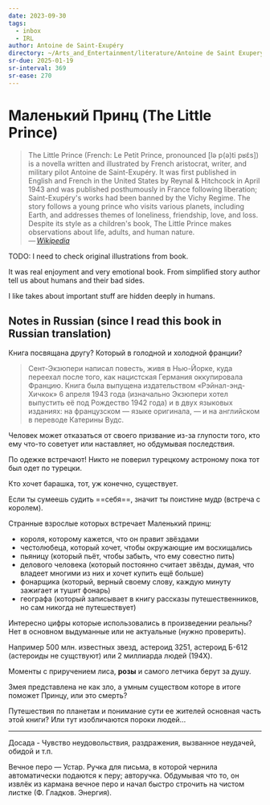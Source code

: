 ```yaml
---
date: 2023-09-30
tags:
  - inbox
  - IRL
author: Antoine de Saint-Exupéry
directory: ~/Arts_and_Entertainment/literature/Antoine de Saint Exupery/The Little Prince (1009)/"
sr-due: 2025-01-19
sr-interval: 369
sr-ease: 270
---
```

# Маленький Принц (The Little Prince)

> The Little Prince (French: Le Petit Prince, pronounced [lə p(ə)ti pʁɛ̃s]) is a
> novella written and illustrated by French aristocrat, writer, and military
> pilot Antoine de Saint-Exupéry. It was first published in English and French
> in the United States by Reynal & Hitchcock in April 1943 and was published
> posthumously in France following liberation; Saint-Exupéry's works had been
> banned by the Vichy Regime. The story follows a young prince who visits
> various planets, including Earth, and addresses themes of loneliness,
> friendship, love, and loss. Despite its style as a children's book, The Little
> Prince makes observations about life, adults, and human nature.\
> — <cite>[Wikipedia](https://en.wikipedia.org/wiki/The_Little_Prince)</cite>

TODO: I need to check original illustrations from book.

It was real enjoyment and very emotional book. From simplified story author tell
us about humans and their bad sides.

I like takes about important stuff are hidden deeply in humans.

## Notes in Russian (since I read this book in Russian translation)

Книга посвящана другу? Который в голодной и холодной франции?
> Сент-Экзюпери написал повесть, живя в Нью-Йорке, куда переехал после того, как
> нацистская Германия оккупировала Францию. Книга была выпущена издательством
> «Рэйнал-энд-Хичкок» 6 апреля 1943 года (изначально Экзюпери хотел выпустить её
> под Рождество 1942 года) и в двух языковых изданиях: на французском — языке
> оригинала, — и на английском в переводе Катерины Вудс.

Человек может отказаться от своего призвание из-за глупости того, кто ему что-то
советует или наставляет, но обдумывая последствия.

По одежке встречают! Никто не поверил турецкому астроному пока тот был одет по
турецки.

Кто хочет барашка, тот, уж конечно, существует.

Если ты сумеешь судить ==себя==, значит ты поистине мудр (встреча с королем).
<!--SR:!2024-03-08,6,270-->

Странные взрослыe которых встречает Маленький принц:
&#10;
 - короля, которому кажется, что он правит звёздами
 - честолюбеца, который хочет, чтобы окружающие им восхищались
 - пьяницу (который пьёт, чтобы забыть, что ему совестно пить)
 - делового человека (который постоянно считает звёзды, думая, что владеет многими из них и хочет купить ещё больше)
 - фонарщика (который, верный своему слову, каждую минуту зажигает и тушит фонарь)
 - географа (который записывает в книгу рассказы путешественников, но сам никогда не путешествует)
<!--SR:!2024-03-03,1,230-->

Интересно цифры которые использовались в произведении реальны?
&#10;
Нет в основном выдуманные или не актуальные (нужно проверить).
<!--SR:!2024-03-09,7,270-->

Например 500 млн. известных звезд, астероид 3251, астероид Б-612 (астероиды не сущствуют) или 2
миллиарда людей (194X).

Моменты с приручением лиса, **розы** и самого летчика берут за душу.

Змея представлена не как зло, а умным существом которе в итоге поможет Принцу,
или это смерть?

Путешествия по планетам и понимание сути ее жителей основная часть этой книги?
Или тут изобличаются пороки людей...

---

Досада - Чувство неудовольствия, раздражения, вызванное неудачей, обидой и т.п.

Вечное перо — Устар. Ручка для письма, в которой чернила автоматически подаются
к перу; авторучка. Обдумывая что то, он извлёк из кармана вечное перо и начал
быстро строчить на чистом листке (Ф. Гладков. Энергия).
